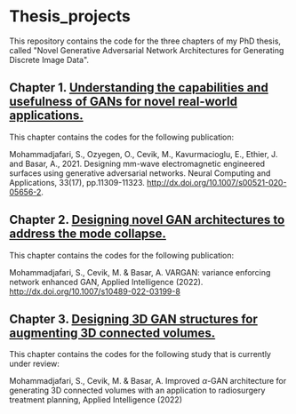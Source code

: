 # Thesis_projects
This repository contains the code for the three chapters of my PhD thesis, called "Novel Generative Adversarial Network Architectures for Generating Discrete Image Data".
## Chapter 1. [Understanding the capabilities and usefulness of GANs for novel real-world applications.](https://github.com/sanazMj/Thesis_projects/tree/main/Chapter_1)

This chapter contains the codes for the following publication:

Mohammadjafari, S., Ozyegen, O., Cevik, M., Kavurmacioglu, E., Ethier, J. and Basar, A., 2021. Designing mm-wave electromagnetic engineered surfaces using generative adversarial networks. Neural Computing and Applications, 33(17), pp.11309-11323. 
http://dx.doi.org/10.1007/s00521-020-05656-2.

## Chapter 2. [Designing novel GAN architectures to address the mode collapse.](https://github.com/sanazMj/Thesis_projects/tree/main/Chapter_2)
This chapter contains the codes for the following publication:

Mohammadjafari, S., Cevik, M. \& Basar, A. VARGAN: variance enforcing network enhanced GAN, Applied Intelligence (2022). http://dx.doi.org/10.1007/s10489-022-03199-8
## Chapter 3. [Designing 3D GAN structures for augmenting 3D connected volumes.](https://github.com/sanazMj/Thesis_projects/tree/main/Chapter_3)
This chapter contains the codes for the following study that is currently under review:

Mohammadjafari, S., Cevik, M. \& Basar, A. Improved $\alpha$-GAN architecture for generating 3D connected volumes with an application to radiosurgery treatment planning, Applied Intelligence (2022)
